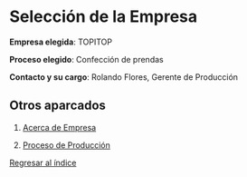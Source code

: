 # Selección de la Empresa

**Empresa elegida**: TOPITOP

**Proceso elegido**: Confección de prendas

**Contacto y su cargo**: Rolando Flores, Gerente de Producción

## Otros aparcados

1. [Acerca de Empresa](AcercaEmpresa.md)

2. [Proceso de Producción](procesodeproduccion.md)

[Regresar al índice](../README.md)
